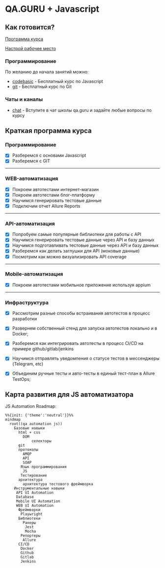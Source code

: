 # QA.GURU + Javascript

## Как готовится?
[Программа курса][program]

[Настрой рабочее место][localEnv]
### Программирование
По желанию до начала занятий можно: 
- [codebasic] - Бесплатный курс по Javascript
- [git] - Бесплатный курс по Git

### Чаты и каналы
 - [chat] - Вступите в чат школы qa.guru и задайте любые вопросы по курсу

## Краткая программа курса
### Программирование
- [x] Разберемся с основами Javascript
- [x] Разберемся с GIT
---
### WEB-автоматизация
- [x] Покроем автотестами интернет-магазин
- [x] Покроем автотестами блог-платформу
- [x] Научимся генерировать тестовые данные
- [x] Подключим отчет Allure Reports
---
### API-автоматизация
- [x] Попробуем самые популярные библиотеки для работы с API
- [x] Научимся генерировать тестовые данные через API и базу данных
- [x] Научимся подготавливать тестовые данные через API и базу данных
- [x] Разберемся как делать заглушки для API (моковые данные)
- [x] Посмотрим как можно визуализировать API coverage
---
### Mobile-автоматизация
- [x] Покроем автотестами мобильное приложение используя appium
---
### Инфраструктура
- [x] Рассмотрим разные способы встраивания автотестов в процесс разработки
- [x] Развернем собственный стенд для запуска автотестов локально и в Docker;
- [x] Разберемcя как интегрировать автотесты в процесс CI/CD на примере github/gitlab/jenkins
- [x] Научимся отправлять уведомления о статусе тестов в мессенджеры (Telegram, etc)
- [x] Объединим ручные тесты и авто-тесты в единый тест-план в Allure TestOps;




## Карта развития для JS автоматизатора
JS Automation Roadmap:

```mermaid
%%{init: {'theme':'neutral'}}%%
mindmap
  root((qa automation js))
    Базовые навыки
      html + css
        DOM
            селекторы
      git
      протоколы
        AMQP
        API
        SOAP
       Язык программирования
        JS 
       Тестирование
      архитектура
        архитектура тестового фреймворка
    Инструментальные навыки
     API UI Automation
     Database
     Mobile UI Automation
     WEB UI Automation
      Фреймворки
       Playwright
      Библиотеки
        Ранеры
         Jest
         Mocha
       Репортеры
        Allure
      CI/CD
       Docker
       Github
       Gitlab
       Jenkins
```


[//]: # (These are reference links used in the body of this note and get stripped out when the markdown processor does its job. There is no need to format nicely because it shouldn't be seen. Thanks SO - http://stackoverflow.com/questions/4823468/store-comments-in-markdown-syntax)

[chat]: https://t.me/qa_guru_chat
[codebasic]: <https://code-basics.com/ru/languages/javascript>
[git]:  https://ru.hexlet.io/courses/intro_to_git
[localEnv]:  ./instructions/localEnv.md
[program]:  educationProgram.md